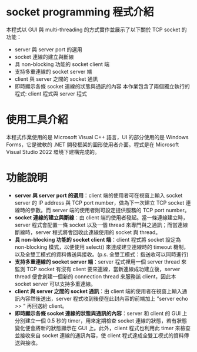# socket programming 程式介紹 
本程式以 GUI 與 multi-threading 的方式實作並展示了以下關於 TCP socket 的功能： 
* server 與 server port 的選用
* socket 連線的建立與斷線
* 具 non-blocking 功能的 socket client 端
* 支持多重連線的 socket server 端
* client 與 server 之間的 socket 通訊
* 即時顯示各條 socket 連線的狀態與通訊的內容
本作業包含了兩個獨立執行的程式: client 程式與 server 程式 
# 使用工具介紹 
本程式作業使用的是 Microsoft Visual C++ 語言，UI 的部分使用的是 Windows Forms，它是微軟的 .NET 開發框架的圖形使用者介面。程式是在 Microsoft Visual Studio 2022 環境下建構完成的。 
# 功能說明 
* **server 與 server port 的選用**：client 端的使用者可在視窗上輸入 socket server 的 IP address 與 TCP port number，做為下一次建立 TCP socket 連線時的參數。而 server 端的使用者則可設定提供服務的 TCP port number。 
* **socket 連線的建立與斷線**：由 client 端的使用者發起。當一條連線建立時，server 程式會配置一條 socket 以及一個 thread 來專門與之通訊；而當連線斷線時，server 程式將會回收此連線使用的 socket 與 thread。 
* **具 non-blocking 功能的 socket client 端**：client 程式將 socket 設定為 non-blocking 模式，以便使用 select() 來達成建立連線時的 timeout 機制，以及全雙工模式的資料傳送與接收。(p.s. 全雙工模式：指送收可以同時進行) 
* **支持多重連線的 socket server 端**：server 程式裡用一個 server thread 來監測 TCP socket 有沒有 client 要來連線，當新連線成功建立後，server thread 便會創建一個新的 connection thread 來服務該 client，因此本 socket server 可以支持多重連線。 
* **client 與 server 之間的 socket 通訊**：由 client 端的使用者在視窗上輸入通訊內容然後送出，server 程式收到後便在此封內容的前端加上 ”server echo >> ” 再回送給 client。 
* **即時顯示各條 socket 連線的狀態與通訊的內容**：server 和 client 的 GUI 上分別建立一個 0.5 秒的 timer，用來定期檢查 socket 連線的狀態，若有狀態變化便會將新的狀態顯示在 GUI 上。此外，client 程式也利用此 timer 來檢查並接收來自 socket 連線的通訊內容，使 client 程式達成全雙工模式的資料傳送與接收。
